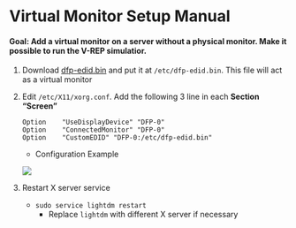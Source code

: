 # Virtual Monitor Setup Manual

#### Goal: Add a virtual monitor on a server without a physical monitor. Make it possible to run the V-REP simulatior.

1. Download [dfp-edid.bin](https://drive.google.com/open?id=0B-KERIuNSvqab1ZBSWx4SF9aVzA) and put it at `/etc/dfp-edid.bin`. This file will act as a virtual monitor
2. Edit `/etc/X11/xorg.conf`. Add the following 3 line in each **Section “Screen”**
    ```
    Option    "UseDisplayDevice" "DFP-0"
    Option    "ConnectedMonitor" "DFP-0"
    Option    "CustomEDID" "DFP-0:/etc/dfp-edid.bin"
    ```
    * Configuration Example
    
    ![](https://i.imgur.com/KJPYsXj.png)

3. Restart X server  service
    * `sudo service lightdm restart`
        * Replace `lightdm` with different X server if necessary
